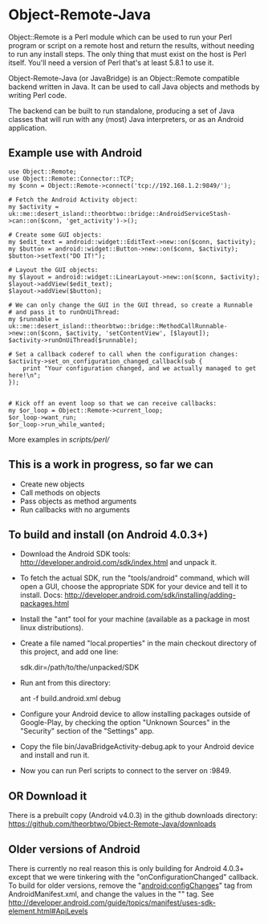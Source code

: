 Object-Remote-Java
==================

Object::Remote is a Perl module which can be used to run your Perl program or script on a remote host and return the results, without needing to run any install steps. The only thing that must exist on the host is Perl itself. You'll need a version of Perl that's at least 5.8.1 to use it.

Object-Remote-Java (or JavaBridge) is an Object::Remote compatible backend written in Java. It can be used to call Java objects and methods by writing Perl code.

The backend can be built to run standalone, producing a set of Java classes that will run with any (most) Java interpreters, or as an Android application.

Example use with Android
-------------------------

    use Object::Remote;
    use Object::Remote::Connector::TCP;
    my $conn = Object::Remote->connect('tcp://192.168.1.2:9849/');

    # Fetch the Android Activity object:
    my $activity = uk::me::desert_island::theorbtwo::bridge::AndroidServiceStash->can::on($conn, 'get_activity')->();

    # Create some GUI objects:
    my $edit_text = android::widget::EditText->new::on($conn, $activity);
    my $button = android::widget::Button->new::on($conn, $activity);
    $button->setText("DO IT!");

    # Layout the GUI objects:
    my $layout = android::widget::LinearLayout->new::on($conn, $activity);
    $layout->addView($edit_text);
    $layout->addView($button);

    # We can only change the GUI in the GUI thread, so create a Runnable
    # and pass it to runOnUiThread:
    my $runnable = uk::me::desert_island::theorbtwo::bridge::MethodCallRunnable->new::on($conn, $activity, 'setContentView', [$layout]);
    $activity->runOnUiThread($runnable);

    # Set a callback coderef to call when the configuration changes:
    $activity->set_on_configuration_changed_callback(sub {
        print "Your configuration changed, and we actually managed to get here!\n";
    });


    # Kick off an event loop so that we can receive callbacks:
    my $or_loop = Object::Remote->current_loop;
    $or_loop->want_run;
    $or_loop->run_while_wanted;

More examples in _scripts/perl/_

This is a work in progress, so far we can
-----------------------------------------

* Create new objects
* Call methods on objects
* Pass objects as method arguments
* Run callbacks with no arguments

To build and install (on Android 4.0.3+)
----------------------------------------

* Download the Android SDK tools: http://developer.android.com/sdk/index.html and unpack it.
* To fetch the actual SDK, run the "tools/android" command, which will open a GUI, choose the appropriate SDK for your device and tell it to install. Docs: http://developer.android.com/sdk/installing/adding-packages.html
* Install the "ant" tool for your machine (available as a package in most linux distributions).
* Create a file named "local.properties" in the main checkout directory of this project, and add one line:

    sdk.dir=/path/to/the/unpacked/SDK

* Run ant from this directory:

    ant -f build.android.xml debug

* Configure your Android device to allow installing packages outside of Google-Play, by checking the option "Unknown Sources" in the "Security" section of the "Settings" app.
* Copy the file bin/JavaBridgeActivity-debug.apk to your Android device and install and run it.
* Now you can run Perl scripts to connect to the server on <your device ip>:9849.

OR Download it
--------------

There is a prebuilt copy (Android v4.0.3) in the github downloads directory: https://github.com/theorbtwo/Object-Remote-Java/downloads

Older versions of Android
-------------------------

There is currently no real reason this is only building for Android 4.0.3+ except that we were tinkering with the "onConfigurationChanged" callback. To build for older versions, remove the "<android:configChanges>" tag from AndroidManifest.xml, and change the values in the "<use-sdk>" tag. See http://developer.android.com/guide/topics/manifest/uses-sdk-element.html#ApiLevels

